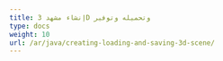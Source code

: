 ```yaml
---
title: إنشاء مشهد 3D وتحميله وتوفير
type: docs
weight: 10
url: /ar/java/creating-loading-and-saving-3d-scene/
---
```

